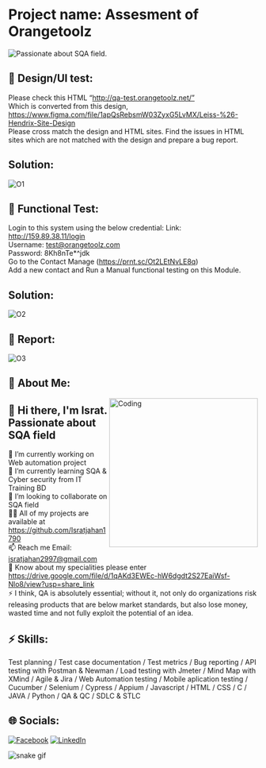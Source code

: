 # Project name: Assesment of Orangetoolz

![Passionate about SQA field.](https://orangetoolz.com/wp-content/uploads/2018/10/logo.png)

## 🌱 Design/UI  test: 
Please check this HTML   “http://qa-test.orangetoolz.net/”<br>Which is converted from this design, https://www.figma.com/file/1apQsRebsmW03ZyxG5LvMX/Leiss-%26-Hendrix-Site-Design<br>Please cross match the design and HTML sites. Find the issues in HTML sites which are not matched with the design and prepare a bug report.
 
## Solution: 
![O1](https://user-images.githubusercontent.com/112747904/200101961-f67468e5-089b-4c72-91db-cfdcfddef6b5.PNG)


## 🌱 Functional Test:
Login to this system using the below credential: Link: http://159.89.38.11/login<br>
Username: test@orangetoolz.com<br>
Password: 8Kh8nTe*^jdk<br>
Go to the Contact Manage (https://prnt.sc/Ot2LEtNvLE8q)<br>
Add a new contact and Run a Manual functional testing on this Module.

## Solution:
![O2](https://user-images.githubusercontent.com/112747904/200101957-c3439716-ec89-4a2c-9a7d-271c50fdecf2.PNG)


## 🌱 Report:
![O3](https://user-images.githubusercontent.com/112747904/200101955-b431d8cf-94c5-46ca-a849-b420f73ae870.PNG)

## 💫 About Me:
<img align="right" alt="Coding" width="300" src="https://i.imgur.com/tN5CW8d.gif">

## 👋 Hi there, I'm Israt. Passionate about SQA field
🔭 I’m currently working on Web automation project<br>🌱 I’m currently learning SQA & Cyber security from IT Training BD<br>👯 I’m looking to collaborate on SQA field<br>👨‍💻 All of my projects are available at https://github.com/Isratjahan1790<br>📫 Reach me Email: isratjahan2997@gmail.com<br>📄 Know about my specialities please enter https://drive.google.com/file/d/1qAKd3EWEc-hW6dgdt2S27EaiWsf-Nlo8/view?usp=share_link<br>⚡ I think, QA is absolutely essential; without it, not only do organizations risk releasing products that are below market standards, but also lose money, wasted time and not fully exploit the potential of an idea.


## ⚡ Skills:
Test planning / Test case documentation / Test metrics / Bug reporting / API testing with Postman & Newman / Load testing with Jmeter / Mind Map with XMind / Agile & Jira /  Web Automation testing / Mobile aplication testing / Cucumber / Selenium / Cypress / Appium / Javascript /  HTML / CSS / C / JAVA / Python / QA & QC / SDLC & STLC


## 🌐 Socials:
[![Facebook](https://img.shields.io/badge/Facebook-%231877F2.svg?logo=Facebook&logoColor=white)](https://facebook.com/ishratjahan.1790) [![LinkedIn](https://img.shields.io/badge/LinkedIn-%230077B5.svg?logo=linkedin&logoColor=white)](https://linkedin.com/in/israt-jahan1790) 


![snake gif](https://github.com/Isratjahan1790/Isratjahan1790/blob/output/github-contribution-grid-snake.gif)

